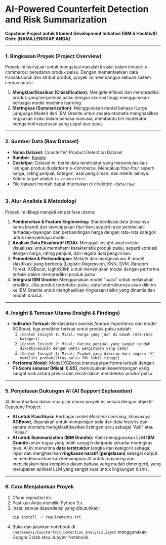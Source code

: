 # AI-Powered Counterfeit Detection and Risk Summarization

**Capstone Project untuk Student Development Initiative (IBM & Hacktiv8)**
**Oleh: [NAMA LENGKAP ANDA]**

---

### **1. Ringkasan Proyek (Project Overview)**

Proyek ini bertujuan untuk mengatasi masalah krusial dalam industri e-commerce: peredaran produk palsu. Dengan memanfaatkan data transaksional dan atribut produk, proyek ini membangun sebuah sistem cerdas untuk:
1.  **Mengklasifikasikan (Classification):** Mengidentifikasi dan memprediksi produk yang berpotensi palsu dengan akurasi tinggi menggunakan berbagai model machine learning.
2.  **Meringkas (Summarization):** Menggunakan model bahasa (Large Language Model) dari IBM Granite untuk secara otomatis menghasilkan ringkasan risiko dalam bahasa manusia, membantu tim moderator mengambil keputusan yang cepat dan tepat.

---

### **2. Sumber Data (Raw Dataset)**

*   **Nama Dataset:** Counterfeit Product Detection Dataset
*   **Sumber:** [Kaggle](https://www.kaggle.com/datasets/aimlveera/counterfeit-product-detection-dataset)
*   **Deskripsi:** Dataset ini berisi data terstruktur yang mensimulasikan listingan produk di platform e-commerce. Mencakup fitur-fitur seperti harga, rating penjual, kategori, asal pengiriman, dan metrik lainnya. Kolom target adalah `is_counterfeit`.
*   File dataset mentah dapat ditemukan di direktori: `/data/raw/`

---

### **3. Alur Analisis & Metodologi**

Proyek ini dibagi menjadi empat fase utama:

1.  **Pembersihan & Feature Engineering:** Standardisasi data (misalnya nama brand) dan menciptakan fitur baru seperti rasio pembelian-terhadap-tayangan dan perbandingan harga dengan rata-rata kategori untuk memperkaya model.
2.  **Analisis Data Eksploratif (EDA):** Menggali insight awal melalui visualisasi untuk memahami karakteristik produk palsu, seperti korelasi dengan harga, rating penjual, dan negara asal pengiriman.
3.  **Pemodelan & Perbandingan:** Melatih dan mengevaluasi 6 model klasifikasi yang berbeda (Logistic Regression, KNN, SVM, Random Forest, XGBoost, LightGBM) untuk menemukan model dengan performa terbaik dalam memprediksi produk palsu.
4.  **Integrasi IBM Granite:** Menggunakan model "juara" untuk melakukan prediksi. Jika produk terdeteksi palsu, data terstrukturnya akan dikirim ke IBM Granite untuk menghasilkan ringkasan risiko yang dinamis dan mudah dibaca.

---

### **4. Insight & Temuan Utama (Insight & Findings)**

*   **Indikator Terkuat:** Berdasarkan analisis *feature importance* dari model XGBoost, tiga prediktor terkuat untuk produk palsu adalah:
    1.  `[Contoh Insight 1: Misal: Harga yang jauh di bawah rata-rata kategori]`
    2.  `[Contoh Insight 2: Misal: Rating penjual yang sangat rendah dikombinasikan dengan waktu pengiriman yang lama]`
    3.  `[Contoh Insight 3: Misal: Produk yang dikirim dari negara 'X' memiliki probabilitas palsu 70% lebih tinggi]`
*   **Performa Model:** Model XGBoost mencapai performa terbaik dengan **F1-Score sebesar [Misal: 0.95]**, menunjukkan keseimbangan yang sangat baik antara presisi dan recall dalam mendeteksi produk palsu.

---

### **5. Penjelasan Dukungan AI (AI Support Explanation)**

AI dimanfaatkan dalam dua pilar utama proyek ini sesuai dengan objektif Capstone Project:

*   **AI untuk Klasifikasi:** Berbagai model *Machine Learning*, khususnya **XGBoost**, digunakan untuk mempelajari pola dari data historis dan secara otomatis mengklasifikasikan listingan baru sebagai "Asli" atau "Palsu".
*   **AI untuk Summarization (IBM Granite):** Kami menggunakan LLM **IBM Granite** untuk tugas yang lebih canggih daripada sekadar meringkas teks. AI ini menerima **data terstruktur** (angka dan kategori) sebagai input dan menghasilkan **ringkasan naratif (penjelasan)** sebagai output. Ini mendemonstrasikan kemampuan AI untuk *reasoning* dan menjelaskan data kompleks dalam bahasa yang mudah dimengerti, yang merupakan aplikasi LLM yang sangat kuat untuk lingkungan bisnis.

---

### **6. Cara Menjalankan Proyek**

1.  *Clone* repositori ini.
2.  Pastikan Anda memiliki Python 3.x.
3.  Instal semua dependensi yang dibutuhkan:
    ```bash
    pip install -r requirements.txt
    ```
4.  Buka dan jalankan notebook di `/notebooks/Counterfeit_Detection_Analysis.ipynb` menggunakan Google Colab atau Jupyter Notebook.
